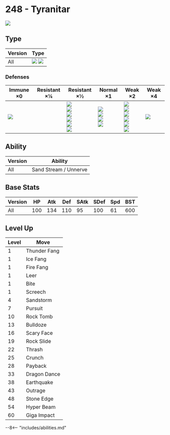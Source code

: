 # 248 - Tyranitar
![][248]

## Type

Version | Type
---     | ---
All     | ![][rock]  ![][dark]

### Defenses

Immune ×0        | Resistant ×¼ | Resistant ×½                                                                          | Normal ×1                                                 | Weak ×2                                                                             | Weak ×4
---              | ---          | ---                                                                                   | ---                                                       | ---                                                                                 | ---
![][psychic]<br> | &nbsp;       | ![][normal]<br>![][flying]<br>![][poison]<br>![][ghost]<br>![][fire]<br>![][dark]<br> | ![][rock]<br>![][electric]<br>![][ice]<br>![][dragon]<br> | ![][ground]<br>![][bug]<br>![][steel]<br>![][water]<br>![][grass]<br>![][fairy]<br> | ![][fighting]<br>

## Ability

Version | Ability
---     | ---
All     | Sand Stream / Unnerve

## Base Stats

Version | HP  | Atk | Def | SAtk | SDef | Spd | BST
---     | --- | --- | --- | ---  | ---  | --- | ---
All     | 100 | 134 | 110 | 95   | 100  | 61  | 600

## Level Up

Level | Move
---   | ---
1     | Thunder Fang
1     | Ice Fang
1     | Fire Fang
1     | Leer
1     | Bite
1     | Screech
4     | Sandstorm
7     | Pursuit
10    | Rock Tomb
13    | Bulldoze
16    | Scary Face
19    | Rock Slide
22    | Thrash
25    | Crunch
28    | Payback
33    | Dragon Dance
38    | Earthquake
43    | Outrage
48    | Stone Edge
54    | Hyper Beam
60    | Giga Impact


--8<-- "includes/abilities.md"

[248]: ../img/pokemon/248.png
[normal]: ../img/types/normal.png
[fire]: ../img/types/fire.png
[fighting]: ../img/types/fighting.png
[water]: ../img/types/water.png
[flying]: ../img/types/flying.png
[grass]: ../img/types/grass.png
[poison]: ../img/types/poison.png
[electric]: ../img/types/electric.png
[ground]: ../img/types/ground.png
[psychic]: ../img/types/psychic.png
[rock]: ../img/types/rock.png
[ice]: ../img/types/ice.png
[bug]: ../img/types/bug.png
[dragon]: ../img/types/dragon.png
[ghost]: ../img/types/ghost.png
[dark]: ../img/types/dark.png
[steel]: ../img/types/steel.png
[fairy]: ../img/types/fairy.png
